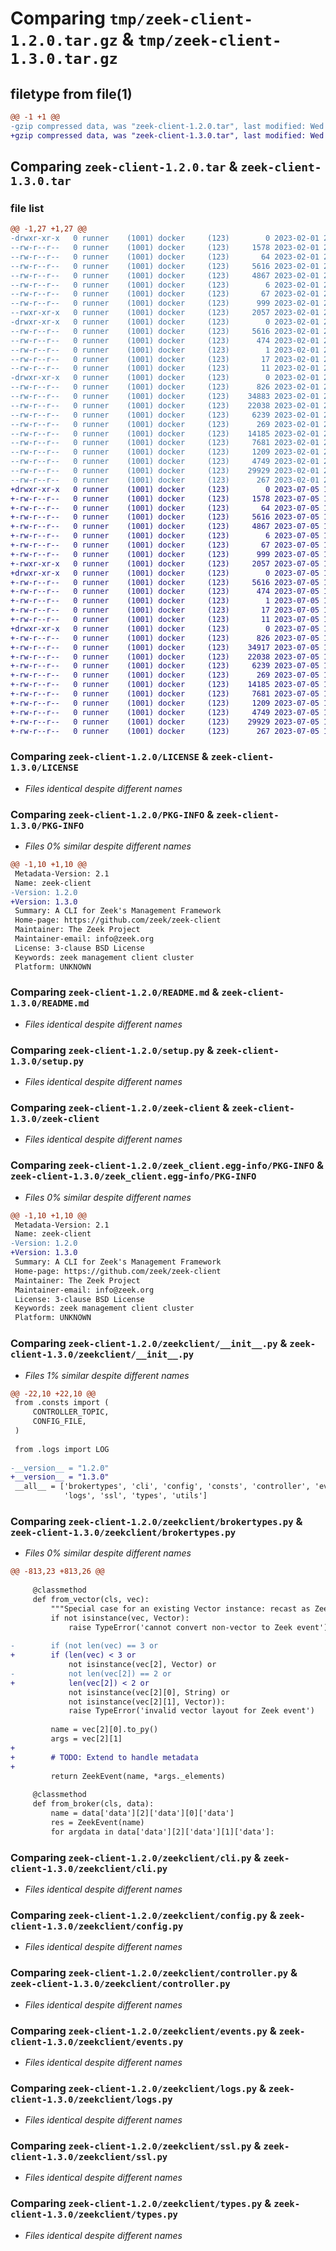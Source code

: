 # Comparing `tmp/zeek-client-1.2.0.tar.gz` & `tmp/zeek-client-1.3.0.tar.gz`

## filetype from file(1)

```diff
@@ -1 +1 @@
-gzip compressed data, was "zeek-client-1.2.0.tar", last modified: Wed Feb  1 22:23:52 2023, max compression
+gzip compressed data, was "zeek-client-1.3.0.tar", last modified: Wed Jul  5 17:15:23 2023, max compression
```

## Comparing `zeek-client-1.2.0.tar` & `zeek-client-1.3.0.tar`

### file list

```diff
@@ -1,27 +1,27 @@
-drwxr-xr-x   0 runner    (1001) docker     (123)        0 2023-02-01 22:23:52.238633 zeek-client-1.2.0/
--rw-r--r--   0 runner    (1001) docker     (123)     1578 2023-02-01 22:23:49.000000 zeek-client-1.2.0/LICENSE
--rw-r--r--   0 runner    (1001) docker     (123)       64 2023-02-01 22:23:49.000000 zeek-client-1.2.0/MANIFEST.in
--rw-r--r--   0 runner    (1001) docker     (123)     5616 2023-02-01 22:23:52.238633 zeek-client-1.2.0/PKG-INFO
--rw-r--r--   0 runner    (1001) docker     (123)     4867 2023-02-01 22:23:49.000000 zeek-client-1.2.0/README.md
--rw-r--r--   0 runner    (1001) docker     (123)        6 2023-02-01 22:23:49.000000 zeek-client-1.2.0/VERSION
--rw-r--r--   0 runner    (1001) docker     (123)       67 2023-02-01 22:23:52.238633 zeek-client-1.2.0/setup.cfg
--rw-r--r--   0 runner    (1001) docker     (123)      999 2023-02-01 22:23:49.000000 zeek-client-1.2.0/setup.py
--rwxr-xr-x   0 runner    (1001) docker     (123)     2057 2023-02-01 22:23:49.000000 zeek-client-1.2.0/zeek-client
-drwxr-xr-x   0 runner    (1001) docker     (123)        0 2023-02-01 22:23:52.238633 zeek-client-1.2.0/zeek_client.egg-info/
--rw-r--r--   0 runner    (1001) docker     (123)     5616 2023-02-01 22:23:52.000000 zeek-client-1.2.0/zeek_client.egg-info/PKG-INFO
--rw-r--r--   0 runner    (1001) docker     (123)      474 2023-02-01 22:23:52.000000 zeek-client-1.2.0/zeek_client.egg-info/SOURCES.txt
--rw-r--r--   0 runner    (1001) docker     (123)        1 2023-02-01 22:23:52.000000 zeek-client-1.2.0/zeek_client.egg-info/dependency_links.txt
--rw-r--r--   0 runner    (1001) docker     (123)       17 2023-02-01 22:23:52.000000 zeek-client-1.2.0/zeek_client.egg-info/requires.txt
--rw-r--r--   0 runner    (1001) docker     (123)       11 2023-02-01 22:23:52.000000 zeek-client-1.2.0/zeek_client.egg-info/top_level.txt
-drwxr-xr-x   0 runner    (1001) docker     (123)        0 2023-02-01 22:23:52.238633 zeek-client-1.2.0/zeekclient/
--rw-r--r--   0 runner    (1001) docker     (123)      826 2023-02-01 22:23:49.000000 zeek-client-1.2.0/zeekclient/__init__.py
--rw-r--r--   0 runner    (1001) docker     (123)    34883 2023-02-01 22:23:49.000000 zeek-client-1.2.0/zeekclient/brokertypes.py
--rw-r--r--   0 runner    (1001) docker     (123)    22038 2023-02-01 22:23:49.000000 zeek-client-1.2.0/zeekclient/cli.py
--rw-r--r--   0 runner    (1001) docker     (123)     6239 2023-02-01 22:23:49.000000 zeek-client-1.2.0/zeekclient/config.py
--rw-r--r--   0 runner    (1001) docker     (123)      269 2023-02-01 22:23:49.000000 zeek-client-1.2.0/zeekclient/consts.py
--rw-r--r--   0 runner    (1001) docker     (123)    14185 2023-02-01 22:23:49.000000 zeek-client-1.2.0/zeekclient/controller.py
--rw-r--r--   0 runner    (1001) docker     (123)     7681 2023-02-01 22:23:49.000000 zeek-client-1.2.0/zeekclient/events.py
--rw-r--r--   0 runner    (1001) docker     (123)     1209 2023-02-01 22:23:49.000000 zeek-client-1.2.0/zeekclient/logs.py
--rw-r--r--   0 runner    (1001) docker     (123)     4749 2023-02-01 22:23:49.000000 zeek-client-1.2.0/zeekclient/ssl.py
--rw-r--r--   0 runner    (1001) docker     (123)    29929 2023-02-01 22:23:49.000000 zeek-client-1.2.0/zeekclient/types.py
--rw-r--r--   0 runner    (1001) docker     (123)      267 2023-02-01 22:23:49.000000 zeek-client-1.2.0/zeekclient/utils.py
+drwxr-xr-x   0 runner    (1001) docker     (123)        0 2023-07-05 17:15:23.225946 zeek-client-1.3.0/
+-rw-r--r--   0 runner    (1001) docker     (123)     1578 2023-07-05 17:15:22.000000 zeek-client-1.3.0/LICENSE
+-rw-r--r--   0 runner    (1001) docker     (123)       64 2023-07-05 17:15:22.000000 zeek-client-1.3.0/MANIFEST.in
+-rw-r--r--   0 runner    (1001) docker     (123)     5616 2023-07-05 17:15:23.225946 zeek-client-1.3.0/PKG-INFO
+-rw-r--r--   0 runner    (1001) docker     (123)     4867 2023-07-05 17:15:22.000000 zeek-client-1.3.0/README.md
+-rw-r--r--   0 runner    (1001) docker     (123)        6 2023-07-05 17:15:22.000000 zeek-client-1.3.0/VERSION
+-rw-r--r--   0 runner    (1001) docker     (123)       67 2023-07-05 17:15:23.225946 zeek-client-1.3.0/setup.cfg
+-rw-r--r--   0 runner    (1001) docker     (123)      999 2023-07-05 17:15:22.000000 zeek-client-1.3.0/setup.py
+-rwxr-xr-x   0 runner    (1001) docker     (123)     2057 2023-07-05 17:15:22.000000 zeek-client-1.3.0/zeek-client
+drwxr-xr-x   0 runner    (1001) docker     (123)        0 2023-07-05 17:15:23.221946 zeek-client-1.3.0/zeek_client.egg-info/
+-rw-r--r--   0 runner    (1001) docker     (123)     5616 2023-07-05 17:15:23.000000 zeek-client-1.3.0/zeek_client.egg-info/PKG-INFO
+-rw-r--r--   0 runner    (1001) docker     (123)      474 2023-07-05 17:15:23.000000 zeek-client-1.3.0/zeek_client.egg-info/SOURCES.txt
+-rw-r--r--   0 runner    (1001) docker     (123)        1 2023-07-05 17:15:23.000000 zeek-client-1.3.0/zeek_client.egg-info/dependency_links.txt
+-rw-r--r--   0 runner    (1001) docker     (123)       17 2023-07-05 17:15:23.000000 zeek-client-1.3.0/zeek_client.egg-info/requires.txt
+-rw-r--r--   0 runner    (1001) docker     (123)       11 2023-07-05 17:15:23.000000 zeek-client-1.3.0/zeek_client.egg-info/top_level.txt
+drwxr-xr-x   0 runner    (1001) docker     (123)        0 2023-07-05 17:15:23.225946 zeek-client-1.3.0/zeekclient/
+-rw-r--r--   0 runner    (1001) docker     (123)      826 2023-07-05 17:15:22.000000 zeek-client-1.3.0/zeekclient/__init__.py
+-rw-r--r--   0 runner    (1001) docker     (123)    34917 2023-07-05 17:15:22.000000 zeek-client-1.3.0/zeekclient/brokertypes.py
+-rw-r--r--   0 runner    (1001) docker     (123)    22038 2023-07-05 17:15:22.000000 zeek-client-1.3.0/zeekclient/cli.py
+-rw-r--r--   0 runner    (1001) docker     (123)     6239 2023-07-05 17:15:22.000000 zeek-client-1.3.0/zeekclient/config.py
+-rw-r--r--   0 runner    (1001) docker     (123)      269 2023-07-05 17:15:22.000000 zeek-client-1.3.0/zeekclient/consts.py
+-rw-r--r--   0 runner    (1001) docker     (123)    14185 2023-07-05 17:15:22.000000 zeek-client-1.3.0/zeekclient/controller.py
+-rw-r--r--   0 runner    (1001) docker     (123)     7681 2023-07-05 17:15:22.000000 zeek-client-1.3.0/zeekclient/events.py
+-rw-r--r--   0 runner    (1001) docker     (123)     1209 2023-07-05 17:15:22.000000 zeek-client-1.3.0/zeekclient/logs.py
+-rw-r--r--   0 runner    (1001) docker     (123)     4749 2023-07-05 17:15:22.000000 zeek-client-1.3.0/zeekclient/ssl.py
+-rw-r--r--   0 runner    (1001) docker     (123)    29929 2023-07-05 17:15:22.000000 zeek-client-1.3.0/zeekclient/types.py
+-rw-r--r--   0 runner    (1001) docker     (123)      267 2023-07-05 17:15:22.000000 zeek-client-1.3.0/zeekclient/utils.py
```

### Comparing `zeek-client-1.2.0/LICENSE` & `zeek-client-1.3.0/LICENSE`

 * *Files identical despite different names*

### Comparing `zeek-client-1.2.0/PKG-INFO` & `zeek-client-1.3.0/PKG-INFO`

 * *Files 0% similar despite different names*

```diff
@@ -1,10 +1,10 @@
 Metadata-Version: 2.1
 Name: zeek-client
-Version: 1.2.0
+Version: 1.3.0
 Summary: A CLI for Zeek's Management Framework
 Home-page: https://github.com/zeek/zeek-client
 Maintainer: The Zeek Project
 Maintainer-email: info@zeek.org
 License: 3-clause BSD License
 Keywords: zeek management client cluster
 Platform: UNKNOWN
```

### Comparing `zeek-client-1.2.0/README.md` & `zeek-client-1.3.0/README.md`

 * *Files identical despite different names*

### Comparing `zeek-client-1.2.0/setup.py` & `zeek-client-1.3.0/setup.py`

 * *Files identical despite different names*

### Comparing `zeek-client-1.2.0/zeek-client` & `zeek-client-1.3.0/zeek-client`

 * *Files identical despite different names*

### Comparing `zeek-client-1.2.0/zeek_client.egg-info/PKG-INFO` & `zeek-client-1.3.0/zeek_client.egg-info/PKG-INFO`

 * *Files 0% similar despite different names*

```diff
@@ -1,10 +1,10 @@
 Metadata-Version: 2.1
 Name: zeek-client
-Version: 1.2.0
+Version: 1.3.0
 Summary: A CLI for Zeek's Management Framework
 Home-page: https://github.com/zeek/zeek-client
 Maintainer: The Zeek Project
 Maintainer-email: info@zeek.org
 License: 3-clause BSD License
 Keywords: zeek management client cluster
 Platform: UNKNOWN
```

### Comparing `zeek-client-1.2.0/zeekclient/__init__.py` & `zeek-client-1.3.0/zeekclient/__init__.py`

 * *Files 1% similar despite different names*

```diff
@@ -22,10 +22,10 @@
 from .consts import (
     CONTROLLER_TOPIC,
     CONFIG_FILE,
 )
 
 from .logs import LOG
 
-__version__ = "1.2.0"
+__version__ = "1.3.0"
 __all__ = ['brokertypes', 'cli', 'config', 'consts', 'controller', 'events',
            'logs', 'ssl', 'types', 'utils']
```

### Comparing `zeek-client-1.2.0/zeekclient/brokertypes.py` & `zeek-client-1.3.0/zeekclient/brokertypes.py`

 * *Files 0% similar despite different names*

```diff
@@ -813,23 +813,26 @@
 
     @classmethod
     def from_vector(cls, vec):
         """Special case for an existing Vector instance: recast as Zeek event."""
         if not isinstance(vec, Vector):
             raise TypeError('cannot convert non-vector to Zeek event')
 
-        if (not len(vec) == 3 or
+        if (len(vec) < 3 or
             not isinstance(vec[2], Vector) or
-            not len(vec[2]) == 2 or
+            len(vec[2]) < 2 or
             not isinstance(vec[2][0], String) or
             not isinstance(vec[2][1], Vector)):
             raise TypeError('invalid vector layout for Zeek event')
 
         name = vec[2][0].to_py()
         args = vec[2][1]
+
+        # TODO: Extend to handle metadata
+
         return ZeekEvent(name, *args._elements)
 
     @classmethod
     def from_broker(cls, data):
         name = data['data'][2]['data'][0]['data']
         res = ZeekEvent(name)
         for argdata in data['data'][2]['data'][1]['data']:
```

### Comparing `zeek-client-1.2.0/zeekclient/cli.py` & `zeek-client-1.3.0/zeekclient/cli.py`

 * *Files identical despite different names*

### Comparing `zeek-client-1.2.0/zeekclient/config.py` & `zeek-client-1.3.0/zeekclient/config.py`

 * *Files identical despite different names*

### Comparing `zeek-client-1.2.0/zeekclient/controller.py` & `zeek-client-1.3.0/zeekclient/controller.py`

 * *Files identical despite different names*

### Comparing `zeek-client-1.2.0/zeekclient/events.py` & `zeek-client-1.3.0/zeekclient/events.py`

 * *Files identical despite different names*

### Comparing `zeek-client-1.2.0/zeekclient/logs.py` & `zeek-client-1.3.0/zeekclient/logs.py`

 * *Files identical despite different names*

### Comparing `zeek-client-1.2.0/zeekclient/ssl.py` & `zeek-client-1.3.0/zeekclient/ssl.py`

 * *Files identical despite different names*

### Comparing `zeek-client-1.2.0/zeekclient/types.py` & `zeek-client-1.3.0/zeekclient/types.py`

 * *Files identical despite different names*

